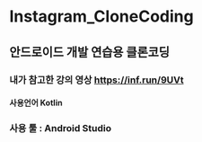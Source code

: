 # Instagram_CloneCoding

## 안드로이드 개발 연습용 클론코딩

### 내가 참고한 강의 영상 https://inf.run/9UVt

#### 사용언어 Kotlin

### 사용 툴 : Android Studio
